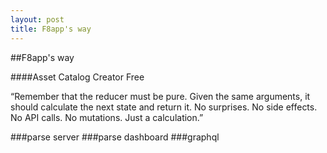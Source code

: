 ```yaml
---
layout: post
title: F8app's way 
---
```

##F8app's way

####Asset Catalog Creator Free

“Remember that the reducer must be pure. Given the same arguments, it should calculate the next state and return it. No surprises. No side effects. No API calls. No mutations. Just a calculation.”

###parse server
###parse dashboard
###graphql

